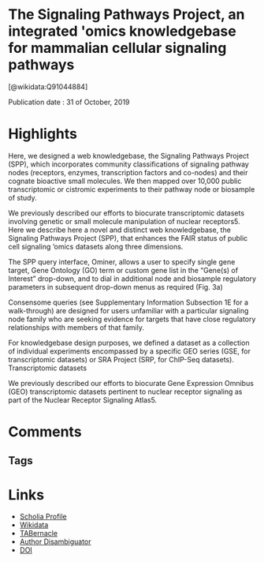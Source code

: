 
The Signaling Pathways Project, an integrated 'omics knowledgebase for mammalian cellular signaling pathways
============================================================================================================
  
  [@wikidata:Q91044884]  
  
Publication date : 31 of October, 2019  

# Highlights

 Here, we designed a web knowledgebase, the Signaling Pathways Project (SPP), which incorporates community classifications of signaling pathway nodes (receptors, enzymes, transcription factors and co-nodes) and their cognate bioactive small molecules. We then mapped over 10,000 public transcriptomic or cistromic experiments to their pathway node or biosample of study.

We previously described our efforts to biocurate transcriptomic datasets involving genetic or small molecule manipulation of nuclear receptors5. Here we describe here a novel and distinct web knowledgebase, the Signaling Pathways Project (SPP), that enhances the FAIR status of public cell signaling ‘omics datasets along three dimensions.

The SPP query interface, Ominer, allows a user to specify single gene target, Gene Ontology (GO) term or custom gene list in the “Gene(s) of Interest” drop-down, and to dial in additional node and biosample regulatory parameters in subsequent drop-down menus as required (Fig. 3a)

Consensome queries (see Supplementary Information Subsection 1E for a walk-through) are designed for users unfamiliar with a particular signaling node family who are seeking evidence for targets that have close regulatory relationships with members of that family.

For knowledgebase design purposes, we defined a dataset as a collection of individual experiments encompassed by a specific GEO series (GSE, for transcriptomic datasets) or SRA Project (SRP, for ChIP-Seq datasets).
Transcriptomic datasets

We previously described our efforts to biocurate Gene Expression Omnibus (GEO) transcriptomic datasets pertinent to nuclear receptor signaling as part of the Nuclear Receptor Signaling Atlas5.


# Comments

## Tags

# Links
  
 * [Scholia Profile](https://scholia.toolforge.org/work/Q91044884)  
 * [Wikidata](https://www.wikidata.org/wiki/Q91044884)  
 * [TABernacle](https://tabernacle.toolforge.org/?#/tab/manual/Q91044884/P921%3BP4510)  
 * [Author Disambiguator](https://author-disambiguator.toolforge.org/work_item_oauth.php?id=Q91044884&batch_id=&match=1&author_list_id=&doit=Get+author+links+for+work)  
 * [DOI](https://doi.org/10.1038/S41597-019-0193-4)  
